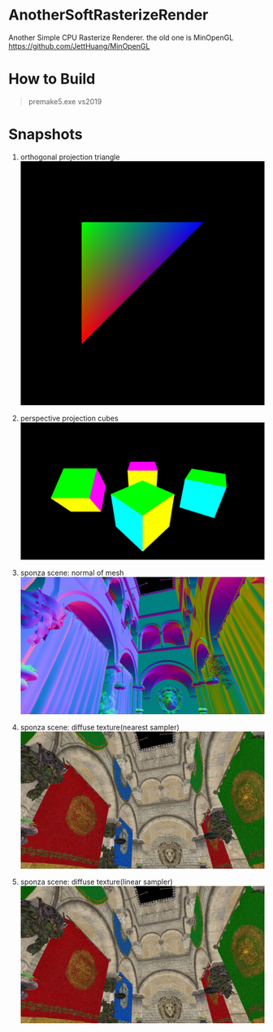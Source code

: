 # AnotherSoftRasterizeRender
Another Simple CPU Rasterize Renderer.  the old one is MinOpenGL https://github.com/JettHuang/MinOpenGL

# How to Build
> premake5.exe vs2019

# Snapshots
1. orthogonal projection triangle
![example triangle](https://github.com/JettHuang/AnotherSoftRasterizeRender/blob/master/Triangle.jpg)

2. perspective projection cubes
![example cubes](https://github.com/JettHuang/AnotherSoftRasterizeRender/blob/master/Cubes.jpg)

3. sponza scene: normal of mesh
 ![example cubes](https://github.com/JettHuang/AnotherSoftRasterizeRender/blob/master/sponza_normal.jpg)

4. sponza scene: diffuse texture(nearest sampler)
![example cubes](https://github.com/JettHuang/AnotherSoftRasterizeRender/blob/master/sponza_sample_nearest.jpg)

5. sponza scene: diffuse texture(linear sampler)
![example cubes](https://github.com/JettHuang/AnotherSoftRasterizeRender/blob/master/sponza_sample_linear.jpg)


